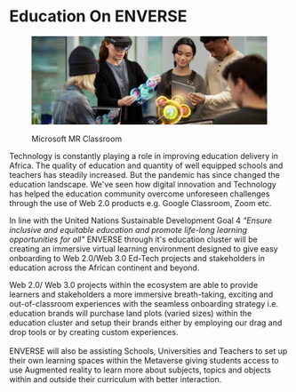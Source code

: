 # Education On ENVERSE

<figure><img src="../../.gitbook/assets/mixed-r-1920-Panel2-FullWidthHeader-MixedReality.jpg" alt=""><figcaption><p>Microsoft MR Classroom</p></figcaption></figure>

Technology is constantly playing a role in improving education delivery in Africa. The quality of education and quantity of well equipped schools and teachers has steadily increased. But the pandemic has since changed the education landscape. We've seen how digital innovation and Technology has helped the education community overcome unforeseen challenges through the use of Web 2.0 products e.g. Google Classroom, Zoom etc.

In line with the United Nations Sustainable Development Goal 4  _"Ensure inclusive and equitable education and promote life-long learning opportunities for all"_  ENVERSE through it's education cluster will be creating an immersive virtual learning environment designed to give easy onboarding to Web 2.0/Web 3.0 Ed-Tech projects and stakeholders in education across the African continent and beyond.

Web 2.0/ Web 3.0 projects within the ecosystem are able to provide learners and stakeholders a more immersive breath-taking, exciting and out-of-classroom experiences with the seamless onboarding strategy i.e. education brands will purchase land plots (varied sizes) within the education cluster and setup their brands either by employing our drag and drop tools or by creating custom experiences.\
\
ENVERSE will also be assisting Schools, Universities and Teachers to set up their own learning spaces within the Metaverse giving students access to use Augmented reality to learn more about subjects, topics and objects within and outside their curriculum with better interaction.
